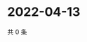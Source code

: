 # 2022-04-13

共 0 条

<!-- BEGIN WEIBO -->
<!-- 最后更新时间 Wed Apr 13 2022 16:19:47 GMT+0800 (China Standard Time) -->

<!-- END WEIBO -->
